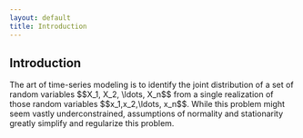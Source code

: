 ```yaml
---
layout: default
title: Introduction
---
```


<h2 class="alt">Introduction</h2>
The art of time-series modeling is to identify the joint distribution of a set
of random variables $$X_1, X_2, \ldots, X_n$$ from a single realization of
those random variables $$x_1,x_2,\ldots, x_n$$. While this problem might seem
vastly underconstrained, assumptions of normality and stationarity greatly
simplify and regularize this problem.

